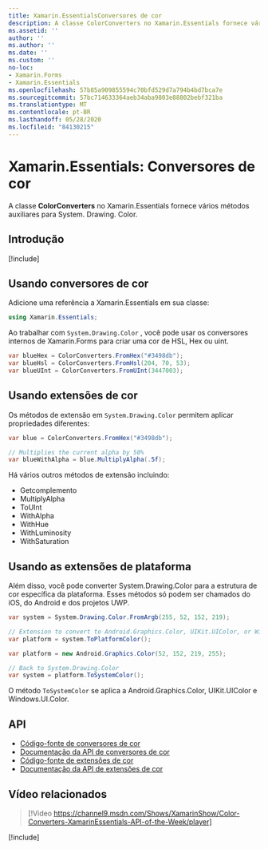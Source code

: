 ```yaml
---
title: Xamarin.EssentialsConversores de cor
description: A classe ColorConverters no Xamarin.Essentials fornece vários métodos auxiliares e métodos de extensão para trabalhar com System. Drawing. Color.
ms.assetid: ''
author: ''
ms.author: ''
ms.date: ''
ms.custom: ''
no-loc:
- Xamarin.Forms
- Xamarin.Essentials
ms.openlocfilehash: 57b85a909855594c70bfd529d7a794b4bd7bca7e
ms.sourcegitcommit: 57bc714633364aeb34aba9803e88802bebf321ba
ms.translationtype: MT
ms.contentlocale: pt-BR
ms.lasthandoff: 05/28/2020
ms.locfileid: "84130215"
---
```

# <a name="xamarinessentials-color-converters"></a>Xamarin.Essentials: Conversores de cor

A classe **ColorConverters** no Xamarin.Essentials fornece vários métodos auxiliares para System. Drawing. Color.

## <a name="get-started"></a>Introdução

[!include[](~/essentials/includes/get-started.md)]

## <a name="using-color-converters"></a>Usando conversores de cor

Adicione uma referência a Xamarin.Essentials em sua classe:

```csharp
using Xamarin.Essentials;
```

Ao trabalhar com `System.Drawing.Color` , você pode usar os conversores internos de Xamarin.Forms para criar uma cor de HSL, Hex ou uint.

```csharp
var blueHex = ColorConverters.FromHex("#3498db");
var blueHsl = ColorConverters.FromHsl(204, 70, 53);
var blueUInt = ColorConverters.FromUInt(3447003);
```

## <a name="using-color-extensions"></a>Usando extensões de cor

Os métodos de extensão em `System.Drawing.Color` permitem aplicar propriedades diferentes:

```csharp
var blue = ColorConverters.FromHex("#3498db");

// Multiplies the current alpha by 50%
var blueWithAlpha = blue.MultiplyAlpha(.5f);
```

Há vários outros métodos de extensão incluindo:

- Getcomplemento
- MultiplyAlpha
- ToUInt
- WithAlpha
- WithHue
- WithLuminosity
- WithSaturation

## <a name="using-platform-extensions"></a>Usando as extensões de plataforma

Além disso, você pode converter System.Drawing.Color para a estrutura de cor específica da plataforma. Esses métodos só podem ser chamados do iOS, do Android e dos projetos UWP.

```csharp
var system = System.Drawing.Color.FromArgb(255, 52, 152, 219);

// Extension to convert to Android.Graphics.Color, UIKit.UIColor, or Windows.UI.Color
var platform = system.ToPlatformColor();
```

```csharp
var platform = new Android.Graphics.Color(52, 152, 219, 255);

// Back to System.Drawing.Color
var system = platform.ToSystemColor();
```

O método `ToSystemColor` se aplica a Android.Graphics.Color, UIKit.UIColor e Windows.UI.Color.

## <a name="api"></a>API

- [Código-fonte de conversores de cor](https://github.com/xamarin/Essentials/tree/master/Xamarin.Essentials/Types/ColorConverters.shared.cs)
- [Documentação da API de conversores de cor](xref:Xamarin.Essentials.ColorConverters)
- [Código-fonte de extensões de cor](https://github.com/xamarin/Essentials/tree/master/Xamarin.Essentials/Types/ColorConverters.shared.cs)
- [Documentação da API de extensões de cor](xref:Xamarin.Essentials.ColorExtensions)

## <a name="related-video"></a>Vídeo relacionados

> [!Video https://channel9.msdn.com/Shows/XamarinShow/Color-Converters-XamarinEssentials-API-of-the-Week/player]

[!include[](~/essentials/includes/xamarin-show-essentials.md)]

